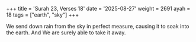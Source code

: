 +++
title = 'Surah 23, Verses 18'
date = '2025-08-27'
weight = 2691
ayah = 18
tags = ["earth", "sky"]
+++

We send down rain from the sky in perfect measure, causing it to soak into the earth. And We are surely able to take it away.